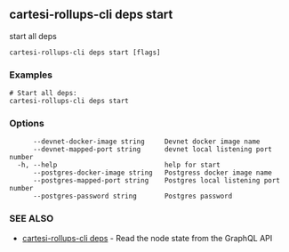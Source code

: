 ## cartesi-rollups-cli deps start

start all deps

```
cartesi-rollups-cli deps start [flags]
```

### Examples

```
# Start all deps:
cartesi-rollups-cli deps start
```

### Options

```
      --devnet-docker-image string     Devnet docker image name
      --devnet-mapped-port string      devnet local listening port number
  -h, --help                           help for start
      --postgres-docker-image string   Postgress docker image name
      --postgres-mapped-port string    Postgres local listening port number
      --postgres-password string       Postgres password
```

### SEE ALSO

* [cartesi-rollups-cli deps](cartesi-rollups-cli_deps.md)	 - Read the node state from the GraphQL API

